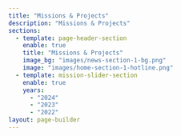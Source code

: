 ```yaml
---
title: "Missions & Projects"
description: "Missions & Projects"
sections:
  - template: page-header-section
    enable: true
    title: "Missions & Projects"
    image_bg: "images/news-section-1-bg.png"
    image: "images/home-section-1-hotline.png"
  - template: mission-slider-section
    enable: true
    years:
      - "2024"
      - "2023"
      - "2022"
layout: page-builder
---
```

